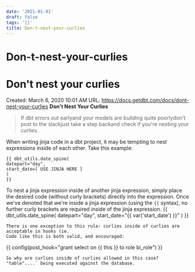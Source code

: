 ```yaml
---
date: '2021-01-01'
draft: false
tags: '[]'
title: Don-t-nest-your-curlies
---
```


# Don-t-nest-your-curlies

# Don't nest your curlies
Created: March 6, 2020 10:01 AM
URL: https://docs.getdbt.com/docs/dont-nest-your-curlies
**Don't Nest Your Curlies**
> If dbt errors out earlyand your models are building quite poorlydon't post to the slackjust take a step backand check if you're nesting your curlies.
>
When writing jinja code in a dbt project, it may be tempting to nest expressions inside of each other.
Take this example:
```
{{ dbt_utils.date_spine(
datepart="day",
start_date=[ USE JINJA HERE ]
)
}}
```
To nest a jinja expression inside of another jinja expression, simply place the desired code (without curly brackets) directly into the expression.
Once we've denoted that we're inside a jinja expression (using the `{{` syntax), no further curly brackets are required inside of the jinja expression.
{{ dbt_utils.date_spine(
datepart="day",
start_date="{{ var('start_date') }}"
)
}}
```
There is one exception to this rule: curlies inside of curlies are acceptable in hooks (ie.
Code like this is both valid, and encouraged:
```
{{ config(post_hook="grant select on {{ this }} to role bi_role") }}
```
So why are curlies inside of curlies allowed in this case?
"table"....` being executed against the database.
